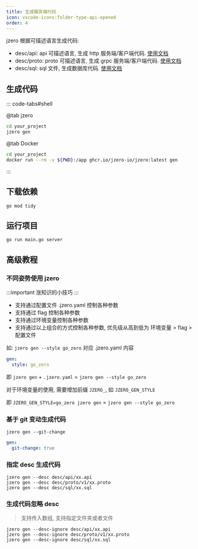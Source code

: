 ```yaml
---
title: 生成服务端代码
icon: vscode-icons:folder-type-api-opened
order: 4
---
```


jzero 根据可描述语言生成代码:
* desc/api: api 可描述语言, 生成 http 服务端/客户端代码. [使用文档](develop/api.md)
* desc/proto: proto 可描述语言, 生成 grpc 服务端/客户端代码. [使用文档](develop/proto.md)
* desc/sql: sql 文件, 生成数据库代码. [使用文档](develop/model.md)

## 生成代码

::: code-tabs#shell

@tab jzero

```bash
cd your_project
jzero gen
```

@tab Docker

```bash
cd your_project
docker run --rm -v ${PWD}:/app ghcr.io/jzero-io/jzero:latest gen
```
:::

## 下载依赖

```shell
go mod tidy
```

## 运行项目

```shell
go run main.go server
```

## 高级教程

### 不同姿势使用 jzero

:::important 涨知识的小技巧
:::

* 支持通过配置文件 .jzero.yaml 控制各种参数
* 支持通过 flag 控制各种参数
* 支持通过环境变量控制各种参数
* 支持通过以上组合的方式控制各种参数, 优先级从高到低为 环境变量  > flag  > 配置文件

如: `jzero gen --style go_zero` 对应 .jzero.yaml 内容

```yaml
gen:
  style: go_zero
```

即 `jzero gen` + `.jzero.yaml` = `jzero gen --style go_zero`

对于环境变量的使用, 需要增加前缀 `JZERO_`, 如 `JZERO_GEN_STYLE`

即 `JZERO_GEN_STYLE=go_zero jzero gen` = `jzero gen --style go_zero`

### 基于 git 变动生成代码

```shell
jzero gen --git-change
```

```yaml
gen:
  git-change: true
```

### 指定 desc 生成代码

```shell
jzero gen --desc desc/api/xx.api
jzero gen --desc desc/proto/v1/xx.proto
jzero gen --desc desc/sql/xx.sql
```

### 生成代码忽略 desc

> 支持传入数组, 支持指定文件夹或者文件

```shell
jzero gen --desc-ignore desc/api/xx.api
jzero gen --desc-ignore desc/proto/v1/xx.proto
jzero gen --desc-ignore desc/sql/xx.sql
```